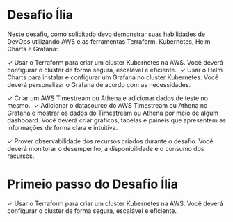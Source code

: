 # Desafio Ília

Neste desafio, como solicitado devo demonstrar suas habilidades de DevOps utilizando AWS e as ferramentas Terraform, Kubernetes, Helm Charts e Grafana​:

​✓ Usar o Terraform para criar um cluster Kubernetes na AWS. Você deverá configurar o cluster de forma ​segura, escalável e eficiente.​
​
✓ Usar o Helm Charts para instalar e configurar um Grafana no cluster Kubernetes. Você deverá​ personalizar o Grafana de acordo com as necessidades.​

​✓ Criar um AWS Timestream ou Athena e adicionar dados de teste no mesmo.​
​
✓ Adicionar o datasource do AWS Timestream ou Athena no Grafana e mostrar os dados do Timestream ou ​Athena por meio de algum dashboard. Você deverá criar gráficos, tabelas e painéis que apresentem as informações de forma​ clara e intuitiva.​

​✓ Prover observabilidade dos recursos criados durante o desafio. Você deverá monitorar o desempenho, a​ disponibilidade e o consumo dos recursos.​

# Primeio passo do Desafio Ília

​✓ Usar o Terraform para criar um cluster Kubernetes na AWS. Você deverá configurar o cluster de forma ​segura, escalável e eficiente.​


